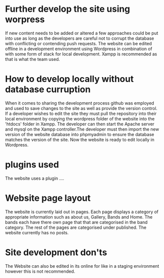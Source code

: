 # Further develop the site using worpress
If new content needs to be added or altered a few approaches could be put into use as long as the developers are careful not to corrupt the database with conflicting or contending push requests. The website can be edited offline in a development environment using Wordpress in combination of with some form of stack for local development. Xampp is recommended  as that is what the team used.

# How to develop locally without database curruption
When it comes to sharing the development process github was employed and used to save changes to the site as well as provide the version control. If a developer wishes to edit the site they must pull the repository into their local environment by copying the wordpress folder of the website into the 'htdocs' folder in Xampp.  The developer can then start the Apache server and mysql on the Xampp controller.The developer must then import the new version of the website database into phpmyadmin to ensure the database matches the version of the site. Now the website is ready to edit locally in Wordpress. 

# plugins used
The website uses a plugin ....

# Website page layout
The website is currently laid out in pages. Each page displays a category of appropriate information such as about us, Gallery, Bands and Home. The bands each have there own page that that are categorised in the band category. The rest of the pages are categorised under published. 
The website currently has no posts.

# Site development don'ts
The Website can also be edited in its online for like in a staging environment however this is not recommended.
